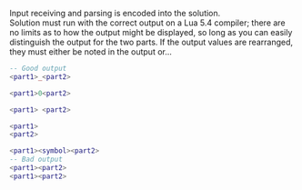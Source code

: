 Input receiving and parsing is encoded into the solution.<br/>
Solution must run with the correct output on a Lua 5.4 compiler; there are no limits as to how the output might be displayed, so long as you can easily distinguish the output for the two parts. If the output values are rearranged, they must either be noted in the output or...
```lua
-- Good output
<part1>_<part2>

<part1>0<part2>

<part1> <part2>

<part1>
<part2>

<part1><symbol><part2>
-- Bad output
<part1><part2>
<part1><part2>
```
